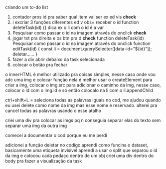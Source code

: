 criando um to-do list

1. contador pros id pra saber qual item vai ser ex ed vis **check**
2. i excriar 3 funções diferentes ed v
obs= receber o id function deleteTask(id) {}
dica ex o li com o id é a var
3. Pesquisar como passar o id na imagem através do onclick **check**
4. jogar txt pra direita e os btn pra d **check**
function deleteTask(id) 
Pesquisar como passar o id na imagem através do onclick
function editTask(id) {
    const li = document.querySelector([data-id="${id}"]);
 deletar......
}
5. fazer a div abrir debaixo da task selecionada 
6. colocar o botão pra fechar 

o innerHTML é melhor utilizado pra coisas simples, nesse caso onde vou adc uma img e colocar função nela é melhor usar o 
createElement para criar a img, colocar o img.src para adicionar o caminho da img, nesse caso, colocar o id com o img.id e só então colocalo na li com o li.appendChild

ctrl+shift+L = seleciona todas as palavras iguais no cod, me ajudou quando eu usei delete como nome da img mas esse nome é reservado. alterei pra cancel todas as palavras usando o esse atalho

criei uma div pra colocar as imgs pq n conseguia separar elas do texto sem separar uma img da outra img

comecei a documentar o cod porque eu me perdi 

adicionei a função deletar no codigo
aprendi como funcina o dataset, basicamente uma etiqueta invisivel 
aprendi a usar o split que separou o id da img e colocou cada pedaço dentro de um obj
criei uma div dentro do body pra fazer a visualização da task